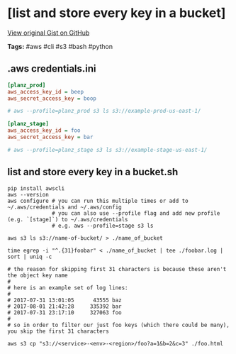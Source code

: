 # [list and store every key in a bucket] 

[View original Gist on GitHub](https://gist.github.com/Integralist/12806fcbea259edcbc438746b58156af)

**Tags:** #aws #cli #s3 #bash #python

## .aws credentials.ini

```ini
[planz_prod]
aws_access_key_id = beep
aws_secret_access_key = boop

# aws --profile=planz_prod s3 ls s3://example-prod-us-east-1/

[planz_stage]
aws_access_key_id = foo
aws_secret_access_key = bar

# aws --profile=planz_stage s3 ls s3://example-stage-us-east-1/
```

## list and store every key in a bucket.sh

```shell
pip install awscli
aws --version
aws configure # you can run this multiple times or add to ~/.aws/credentials and ~/.aws/config
              # you can also use --profile flag and add new profile (e.g. `[stage]`) to ~/.aws/credentials
              # e.g. aws --profile=stage s3 ls
              
aws s3 ls s3://name-of-bucket/ > ./name_of_bucket

time egrep -i "^.{31}foobar" < ./name_of_bucket | tee ./foobar.log | sort | uniq -c

# the reason for skipping first 31 characters is because these aren't the object key name
# 
# here is an example set of log lines:
#
# 2017-07-31 13:01:05      43555 baz
# 2017-08-01 21:42:28     335392 bar
# 2017-07-31 23:17:10     327063 foo
# 
# so in order to filter our just foo keys (which there could be many), you skip the first 31 characters

aws s3 cp "s3://<service>-<env>-<region>/foo?a=1&b=2&c=3" ./foo.html
```

